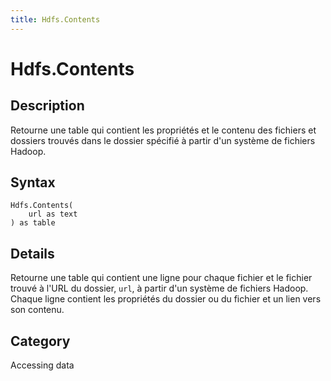 ```yaml
---
title: Hdfs.Contents
---
```


# Hdfs.Contents


## Description

Retourne une table qui contient les propriétés et le contenu des fichiers et dossiers trouvés dans le dossier spécifié à partir d&#39;un système de fichiers Hadoop.


## Syntax

```powerquery
Hdfs.Contents(
    url as text
) as table
```


## Details

Retourne une table qui contient une ligne pour chaque fichier et le fichier trouvé à l'URL du dossier, <code>url</code>, à partir d'un système de fichiers Hadoop. Chaque ligne contient les propriétés du dossier ou du fichier et un lien vers son contenu.



## Category
Accessing data
